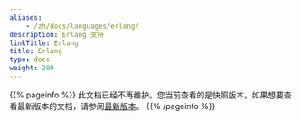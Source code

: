 ```yaml
---
aliases:
    - /zh/docs/languages/erlang/
description: Erlang 支持
linkTitle: Erlang
title: Erlang
type: docs
weight: 200
---
```



{{% pageinfo %}} 此文档已经不再维护。您当前查看的是快照版本。如果想要查看最新版本的文档，请参阅[最新版本](/zh-cn/docs3-v2/erlang-sdk/)。
{{% /pageinfo %}}